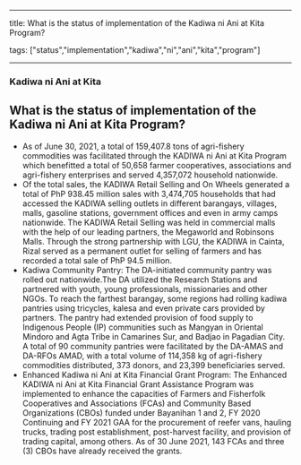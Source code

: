 
---

title: What is the status of implementation of the Kadiwa ni Ani at Kita Program?

tags: ["status","implementation","kadiwa","ni","ani","kita","program"]

---

### Kadiwa ni Ani at Kita

## What is the status of implementation of the Kadiwa ni Ani at Kita Program?


 - As of June 30, 2021, a total of 159,407.8 tons of agri-fishery commodities was facilitated through the KADIWA ni Ani at Kita Program which benefitted a total of 50,658 farmer cooperatives, associations and agri-fishery enterprises and served 4,357,072 household nationwide.  
 - Of the total sales, the KADIWA Retail Selling and On Wheels generated a total of PhP 938.45 million sales with 3,474,705 households that had accessed the KADIWA selling outlets in different barangays, villages, malls, gasoline stations, government offices and even in army camps nationwide. The KADIWA Retail Selling was held in commercial malls with the help of our leading partners, the Megaworld and Robinsons Malls. Through the strong partnership with LGU, the KADIWA in Cainta, Rizal served as a permanent outlet for selling of farmers and has recorded a total sale of PhP 94.5 million.
 - Kadiwa Community Pantry: The DA-initiated community pantry was rolled out nationwide.The DA utilized the Research Stations and partnered with youth, young professionals, missionaries and other NGOs. To reach the farthest barangay, some regions had rolling kadiwa pantries using tricycles, kalesa and even private cars provided by partners. The pantry had extended provision of food supply to Indigenous People (IP) communities such as Mangyan in Oriental Mindoro and Agta Tribe in Camarines Sur, and Badjao in Pagadian City. A total of 90 community pantries were facilitated by the DA-AMAS and DA-RFOs AMAD, with a total volume of 114,358 kg of agri-fishery commodities distributed, 373 donors, and 23,399 beneficiaries served.
 - Enhanced Kadiwa ni Ani at Kita Financial Grant Program: The Enhanced KADIWA ni Ani at Kita Financial Grant Assistance Program was implemented to enhance the capacities of Farmers and Fisherfolk Cooperatives and Associations (FCAs) and Community Based Organizations (CBOs) funded under Bayanihan 1 and 2, FY 2020 Continuing and FY 2021 GAA for the procurement of reefer vans, hauling trucks, trading post establishment, post-harvest facility, and provision of trading capital, among others. As of 30 June 2021, 143 FCAs and three (3) CBOs have already received the grants.
